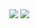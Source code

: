 <!--
**WTanumihardja/wtanumihardja** is a ✨ _special_ ✨ repository because its `README.md` (this file) appears on your GitHub profile.

Here are some ideas to get you started:

- 🔭 I’m currently working on ...
- 🌱 I’m currently learning ...
- 👯 I’m looking to collaborate on ...
- 🤔 I’m looking for help with ...
- 💬 Ask me about ...
- 📫 How to reach me: ...
- 😄 Pronouns: ...
- ⚡ Fun fact: ...
-->

<img src="https://github-readme-stats.vercel.app/api?username=wtanumihardja&theme=codeSTACKr&show_icons=true">
<img src="https://github-readme-stats.vercel.app/api/top-langs/?username=wtanumihardja&hide=scss,blade,jupyter%20notebook&theme=codeSTACKr&layout=compact">
